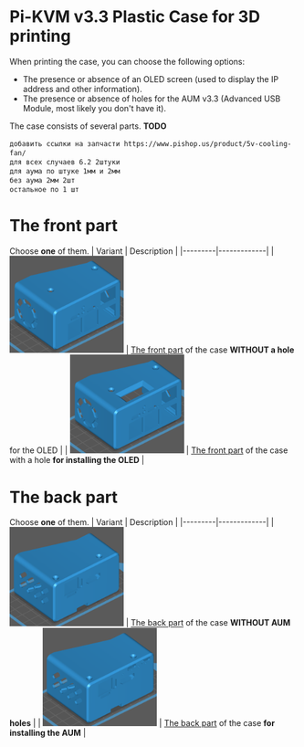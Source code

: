 # Pi-KVM v3.3 Plastic Case for 3D printing
When printing the case, you can choose the following options:
- The presence or absence of an OLED screen (used to display the IP address and other information).
- The presence or absence of holes for the AUM v3.3 (Advanced USB Module, most likely you don't have it).

The case consists of several parts.
**TODO**
```
добавить ссылки на запчасти https://www.pishop.us/product/5v-cooling-fan/
для всех случаев 6.2 2штуки
для аума по штуке 1мм и 2мм
без аума 2мм 2шт
остальное по 1 шт
```

# The front part
Choose **one** of them.
| Variant | Description |
|---------|-------------|
| <img src="case_a_no_oled.png" width=200 /> | [The front part](case_a_no_oled.stl) of the case **WITHOUT a hole** for the OLED |
| <img src="case_a.png" width=200 /> | [The front part](case_a.stl) of the case with a hole **for installing the OLED** |

# The back part
Choose **one** of them.
| Variant | Description |
|---------|-------------|
| <img src="case_b_no_aum.png" width=200 /> | [The back part](case_b_no_aum.stl) of the case **WITHOUT AUM holes** |
| <img src="case_b.png" width=200 /> | [The back part](case_b.stl) of the case **for installing the AUM** |
